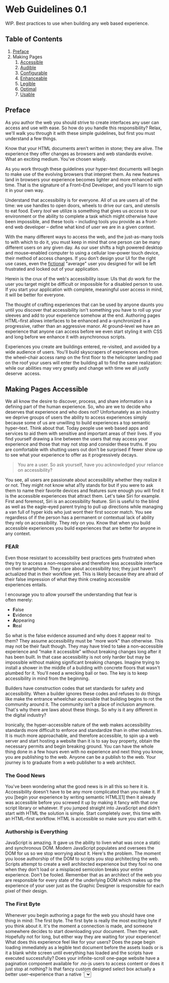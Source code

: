 [1]:http://markup.tips/htmlftw
[2]:http://markup.tips/settings.html#focus
[3]:https://gtmetrix.com/put-javascript-at-bottom.html
[4]:http://markup.tips/tips/making-your-markup-speak.html#focus
[5]:https://css-tricks.com/why-ems/
[6]:http://markup.tips/tips/adopting-orphans.html#focus
[7]:https://standardbeagle.com/the-frp-post-sxsw-part-2-no-average-user/
[8]:https://24ways.org/2013/grunt-is-not-weird-and-hard/

# Web Guidelines 0.1
WIP. Best practices to use when building any web based&nbsp;experience.

<h2 id="toc">Table of Contents</h2>

<ol>
  <li><a href="#preface">Preface</a></li>
  <li>
    Making Pages
    <ol>
      <li><a href="#making-pages-accessible">Accessible</a></li>
      <li><a href="#making-pages-audible">Audible</a></li>
      <li><a href="#making-pages-configurable">Configurable</a></li>
      <li><a href="#making-pages-enhanceable">Enhanceable</a></li>
      <li><a href="#making-pages-legible">Legible</a></li>
      <li><a href="#making-pages-optimal">Optimal</a></li>
      <li><a href="#making-pages-usable">Usable</a></li>
    </ol>
  </li>
</ol>

<h2 id="preface">Preface</h2>
As you author the web you should strive to create interfaces any user can access and use with ease. So how do you handle this responsibility? Relax, we'll walk you through it with these simple guidelines, but first you must understand a few things.

Know that your HTML documents aren't written in stone; they are alive. The experience they offer changes as browsers and web standards evolve. What an exciting medium. You've chosen wisely.

As you work through these guidelines your hyper&ndash;text documents will begin to make use of the evolving browsers that interpret them. As new features land in browsers your experience becomes lighter and more enhanced with time. That is the signature of a Front&ndash;End Developer, and you'll learn to sign it in your own way.

<a name="accessibility-is-for-everyone">Understand that accessibility is for everyone</a>. All of us are users all of the time: we use handles to open doors, wheels to drive our cars, and utensils to eat food. Every _tool_ we utilize is something that gives us _access_ to our environment or the ability to complete a task which might otherwise have been impossible, and these tools &ndash; including tools you provide as a front-end web developer &ndash; define what kind of _user_ we are in a given context.

With the many different ways to access the web, and the just-as-many tools to with which to do it, you must keep in mind that one person can be many different users on any given day. As our user shifts a high powered desktop and mouse&ndash;enabled computer to using a cellular low&ndash;power touch device, their method of access changes. If you don't design your UI for the right use cases, even the [fictional][7] "average" user you designed for will be left frustrated and locked out of your application.

Herein is the crux of the web's accessibility issue: UIs that _do_ work for the user you target might be difficult or impossible for a disabled person to use. If you start your application with complete, meaningful user access in mind, it will be better for everyone.

The thought of crafting experiences that can be used by anyone daunts you until you discover that accessibility isn't something you have to roll up your sleeves and add to your experience somehow at the end. Authoring pages HTML&ndash;first allows interfaces to be enhanced and a-synchronized in a progressive, rather than an aggressive manor. At ground&ndash;level we have an experience that anyone can access before we even start styling it with CSS and long before we enhance it with asynchronous&nbsp;scripts.

Experiences you create are buildings entered, re-visited, and avoided by a wide audience of users. You'll build skyscrapers of experiences and from the wheel&ndash;chair access ramp on the first floor to the helicopter landing pad on the roof your users will enter the building all to find the same realization: while our abilities may very greatly and change with time we all justly deserve &nbsp;access.

<h2 id="making-pages-accessible">Making Pages Accessible</h2>
We all know the desire to discover, process, and share information is a defining part of the human experience. So, who are we to decide who deserves that experience and who does not? Unfortunately as an industry we deprive groups of users the ability to access experiences simply because some of us are unwilling to build experiences a top semantic hyper&ndash;text. Think about that. Today people use web based apps and services to aid them with sensitive and important areas of their lives. If you find yourself drawing a line between the users that may access your experience and those that may not stop and consider these truths. If you are comfortable with shutting users out don't be surprised if fewer show up to see what your experience to offer as it progressively&nbsp;decays.

> You are a user. So ask yourself, have you acknowledged your reliance on accessibility?

You see, all users are passionate about accessibility whether they realize it or not. They might not know what a11y stands for but if you were to ask them to name their favorite devices and features sure enough you will find it is the accessible experiences that attract them. Let's take Siri for example. First and foremost, Siri is an accessibility feature. Siri is useful to the blind as well as the eagle&ndash;eyed parent trying to pull up directions while managing a van full of hyper kids who just wont their first soccer match. You see regardless of if the person has a permanent or contextual lack of ability they rely on accessibility. They rely on you. Know that when you build accessible experiences you build experiences that are better for anyone in any&nbsp;context.

<h3 id="the-fear">FEAR</h3>
Even those resistant to accessibility best practices gets frustrated when they try to access a non&ndash;responsive and therefore less accessible interface on their smartphone. They care about accessibility too; they just haven't actualized that in their workflow yet. This is likely because they are afraid of their false impression of what they think creating accessible experiences&nbsp;entails.

I encourage you to allow yourself the understanding that fear is often&nbsp;merely:

- <strong>F</strong>alse
- <strong>E</strong>vidence
- <strong>A</strong>ppearing
- <strong>R</strong>eal

So what is the false evidence assumed and why does it appear real to them? They assume accessibility must be "more work" than otherwise. This may not be their fault though. They may have tried to take a non&ndash;accessible experience and &#8220;make it accessible&#8221; without breaking changes long after it has been built. In that case accessibility is not only harder but may be impossible without making significant breaking changes. Imagine trying to install a shower in the middle of a building with concrete floors that wasn't plumbed for it. You'll need a wrecking ball or&nbsp;two. The key is to keep accessibility in mind from the&nbsp;beginning.

Builders have construction codes that set standards for safety and accessibility. When a builder ignores these codes and refuses to do things like make the entrance wheelchair accessible that building begins to rot the community around it. The community isn't a place of inclusion anymore. That's why there are laws about these things. So why is it any different in the digital&nbsp;industry?

Ironically, the hyper&ndash;accessible nature of the web makes accessibility standards more difficult to enforce and standardize than in other industries. It is much more approachable, and therefore accessible, to spin up a web server and start hosting a website than it is to say buy property, obtain the necessary permits and begin breaking ground. You can have the whole thing done in a few hours even with no experience and next thing you know, you are publishing to the web. Anyone can be a publish to the web. Your journey is to graduate from a web publisher to a web&nbsp;architect.

<h3 id="good-news">The Good News</h3>
You've been wondering what the good news is in all this so here it is. Accessibility doesn't have to be any more complicated than you make it. If you [begin your experience by writing semantic HTML][1] then it already was accessible before you screwed it up by making it fancy with that one script library or whatever. If you jumped straight into JavaScript and didn't start with HTML the solution is simple. Start completely over, this time with an HTML&ndash;first workflow. HTML is accessible so make sure you start with&nbsp;it.

<h3 id="authorship-is-everything">Authorship is Everything</h3>
JavaScript is amazing. It gave us the ability to liven what was once a static and synchronous DOM. Modern JavaScript populates and oversees the DOM for us so we stop worrying about it. Here's the problem. The moment you loose authorship of the DOM to scripts you stop architecting the web. Scripts attempt to create a well architected experience but they fool no one when they don't load or a misplaced semicolon breaks your entire experience. Don't be fooled. Remember that as an architect of the web you are responsible for every state of the underlying DOM which makes up the experience of your user just as the Graphic Designer is responsible for each pixel of their&nbsp;design.

<h3 id="first-byte">The First Byte</h3>
Whenever you begin authoring a page for the web you should have one thing in mind: The first byte. The first byte is really the most exciting byte if you think about it. It's the moment a connection is made, and someone somewhere decides to start downloading your document. Then they wait. Hopefully not for long, but either way they are waiting for your experience! What does this experience feel like for your users? Does the page begin loading immediately as a legible text document before the assets loads or is it a blank white screen until everything has loaded and the scripts have executed successfully? Does your infinite-scroll one&ndash;page website have a pagination component available for .no-js users to access content or does it just stop at nothing? Is that fancy custom designed select box actually a better user&ndash;experience than a native `<select>` on&nbsp;mobile devices? Be mindful of what you are serving and how if at all it is blocking your content from loading.

<h3 id="truth-about-poor-ux">The Truth about Poor User&ndash;Experience</h3>
When there is a truly poor user experience the root issue can often be traced back to HTML not being first and foremost in the design and development processes. Either semantic HTML for your experience didn't exist as a base layer or you screwed it up during the process of styling and enhancing it.

<h3 id="allowing-a11y-into-your-experience">Allowing Accessibility into your Experience</h3>
We've established that HTML is inherently accessible. Leverage this by serving HTML upfront. This may mean an HTML&ndash;layer underneath your asynchronous React component. Maybe it is as simple as a few `<noscript>` tags used to inform users that a given component is disabled and requires them to Enable JavaScript to be used. Start with HTML, get as far as you can, and enhance from there. If a component requires something make sure to inform your users of that. For&nbsp;example:

```html
<noscript>  
  <aside class="alert">  
    <p>Please <a class="apparent-link" href="http://enable-javascript.com" target="_blank">enable <code>JavaScript</code></a> for to use this&nbsp;component.</p>    
  </aside>
</noscript>
```

If you do override native inputs at least give your users an option to configure whether or not native components are overridden on their [settings page][2]. That's right, users should have a settings page for just about anything you build even if it is a simple website. We'll get to settings more in the [configurable&nbsp;section](#making-pages-configurable).

The truth is accessibility is the hidden rockstar behind what makes everything cool. Siri, Responsive Design, Dictation, these are really just accessibility features created by designers who reached for creating hyper&ndash;accessible interfaces. It took striving for  hyper&ndash;accessibility to actualize these features that become of benefit to all users. Even those who may not rely entirely on these considerations enjoy them thouroughly. The architects of these considerations started with accessibility in mind and created incredible things. You can too.

<h3 id="a11y-tips">Accessibility Tips</h3>

  - By [sticking components above the fold](http://markup.tips/tips/sticking-components-above-the-fold.html#focus) and using anchor tags to "jump" passed them you can achieve the familiar experience of having an ever&ndash;present navigational component always nearby in a more accessible and responsive manor than say a left&ndash;hand tree component.
  - Before you put something behind a modal window make sure that content is accessible as HTML in some way. Maybe you link to another page. Maybe you make clever use of an `<iframe>` within a `<noscript>` tag to load one page as a component within another.<br>
  - Before you create that familiar horizontal slider ensure that for `.no-js` users the slides stack vertically so they can all be viewed synchronously.

<h3 id="scripts-at-the-bottom">Scripts at the Bottom of your Process</h3>
Just as you should be [loading your scripts at the bottom][3] of your HTML document, scripts should also come at the bottom of your process. Try to follow a process roughly consisting of:

- Sketch
- Wireframe
- Clickable HTML
- Make HTML pretty with CSS
- Lastly make stuff fancy with JS

 Remember that the inaccessible experience was either born of another process or simply buggered things up a bit in the last two steps. Maybe the CSS is styled in such a way that it doesn't accommodate for how a page is loaded without certain features. Or maybe when the JavaScript was implemented some of the HTML layer was removed rather than enhanced. The key is the third step. By authoring functional HTML with native inputs and synchronous forms before styling and enhancing the experience you will begin baking accessibility into your experiences without even realizing&nbsp;it.

<h2 id="making-pages-audible">Making Pages Audible</h2>
Writing semantic HTML will make your pages usable to people using screen readers to hear, rather than see, your experience. With jquery.speakable.js you can [create your own simple audio component that reads parts of your document][4] as you wish. For example, you could create a component beneath the title that says &#8220;This posts is a 10 minute read but can be listened to as well&#8221; that will play the blog post like an audio track. It's pretty neat, and works with your HTML by offering classes like `.unspeakable` to do things like specify parts of pages that should not be read aloud. You can even do things like make sure each letter of an acronym is spoken as the corresonponding&nbsp;word.

<h2 id="making-pages-configurable">Making Pages Configurable</h2>
Before you create a web interface allow yourself to consider the following configuration options for improving User Experience. Allow your users to:

 - [Change font&ndash;size][2]
 - [Change font&ndash;face][2]
 - Disable font&ndash;face
 - [Enable a High&ndash;Contrast (or other) theme][2]
 - [Configure the voice used to read posts][2]
 - Opt out of loading high&ndash;resolution assets

HTML5 makes this quick and easy with standard features like localStorage.

<h2 id="making-pages-enhanceable">Making Pages Enhanceable</h2>
progressive enhancement, feature detection, semantic, synchronous

<h2 id="making-pages-legible">Making Pages Legible</h2>
Legibility can be overlooked in the name of Graphic Design. I'm guilty of this myself. Designers love clean, crisp, small and sometimes even subtle type. Sometimes we get too carried away with how our content looks than how able it is to be accessed. Usually it comes down to color and contrast. Either we make the type too small or too subtle in color against the background. Soft grays on white are a popular design trend, but if the gray is too soft the type becomes illegible. webaim.org has a wonderful online [Color Contrast Checker](http://webaim.org/resources/contrastchecker/). You put in the foreground and background colors of your design and it will tell you if they are considered safe. Cool!

Regarding type size there are two main things to keep in mind:

  - [Style your CSS layout using em units][5] when appropriate so that your layout handles increasing the browser font&ndash;size well
  - [Give users a way to set their font&ndash;size preference for size and font&ndash;face][2] on their settings page

Setting a max&ndash;width using em units is a great way to ensure a block of text stays legible in wide viewports. Once you reach a certain number of characters without a line break text becomes less legible regardless of size. Typographic orphans occur when the last word in a line or paragraph of text winds up all alone on it's own line. You can [cleverly adopt orphans][6] using a single HTML entity. There are also [RegEx Patterns available](https://github.com/jpdevries/wool) for you to fight all 10 Typographic Crimes.

<h2 id="making-pages-optimal">Making Pages Optimal</h2>
Frameworks are handy, but unless they are silent they are probably heavy. As a Front&ndash;End Developer you should be keeping an eye on the weight of your project. If you are only making use of a small portion of a framework is there a way to do without it or include less of the framework? Maybe you can use silent Sass libraries instead of including large amounts of unused CSS.

Once you start examining each and every byte of your dependencies you may even find yourself question if jQuery is worth the weight. If you can get by with modern VanillaJS your experience will be that much snappier.

Many stress the importance of minifying their assets for production but it is less commonly understood that [minification makes little difference when assets are served over GZIP](https://css-tricks.com/the-difference-between-minification-and-gzipping/). The moral of the story isn't that you are off the hook for minifying assets like CSS and JavaScript. You should still do that. The moral of the story is that GZIP makes a really big difference, so you should make sure you are serving your assets using GZIP compression.

If you author your CSS using Sass you can make use of Silent Classes. Silent Classes allow you to group common blocks of styles together. By making use of silent classes you will be keeping your CSS weight down because selectors will be bundled together to reduce the total number of style definitions in your stylesheet.

Tools like Grunt or Gulp can help you create your own workflow using nothing more than some JavaScript and a few terminal commands. If this is totally new to you check out Chris Coyier's [introductory post][8].

<h2 id="making-pages-usable">Making Pages Usable</h2>
Here's the beauty of these guidelines. This part is automatically inherited from initially [making your pages accessibile](#making-pages-accessible). Yup. You can create a usable experience that isn't accessible but you cannot create an accessible experience that isn't usable. Knowing this simple truth helps us know where to start, with HTML&ndash;first!

<h2 id="conclusion">Conclusion</h2>
These guidelines are nothing more than that, guidelines. Whether you are a complete greenhorn or have been at this for years they exist to help you make sense of this intriquit web we spin. May they assist you in spinning a silk that is of your own and for the world to enjoy.
